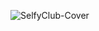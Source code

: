![SelfyClub-Cover](https://github.com/user-attachments/assets/f7247a98-70a0-4b61-959a-40d45f1353d7)

